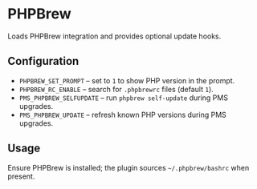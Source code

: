 # PHPBrew

Loads PHPBrew integration and provides optional update hooks.

## Configuration

- `PHPBREW_SET_PROMPT` – set to `1` to show PHP version in the prompt.
- `PHPBREW_RC_ENABLE` – search for `.phpbrewrc` files (default `1`).
- `PMS_PHPBREW_SELFUPDATE` – run `phpbrew self-update` during PMS upgrades.
- `PMS_PHPBREW_UPDATE` – refresh known PHP versions during PMS upgrades.

## Usage

Ensure PHPBrew is installed; the plugin sources `~/.phpbrew/bashrc` when present.
